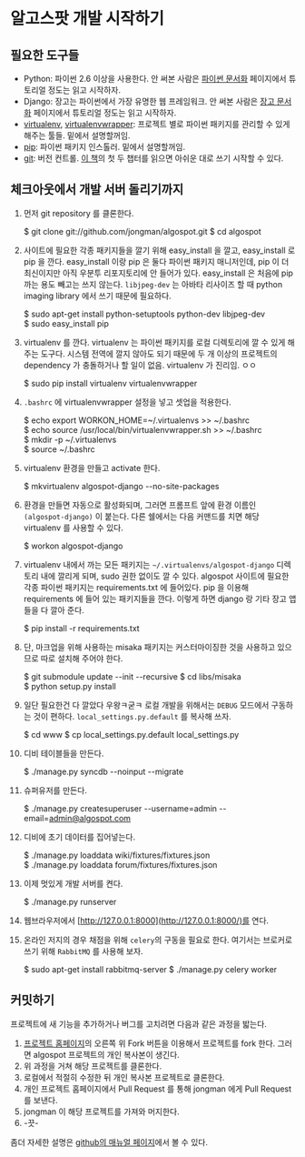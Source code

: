 
# 알고스팟 개발 시작하기

## 필요한 도구들

* Python: 파이썬 2.6 이상을 사용한다. 안 써본 사람은 [파이썬 문서화](http://docs.python.org/) 페이지에서 튜토리얼 정도는 읽고 시작하자.
* Django: 장고는 파이썬에서 가장 유명한 웹 프레임워크. 안 써본 사람은 [장고 문서화](https://docs.djangoproject.com/en/1.3/) 페이지에서 튜토리얼 정도는 읽고 시작하자.
* [virtualenv](http://pypi.python.org/pypi/virtualenv), [virtualenvwrapper](http://www.doughellmann.com/projects/virtualenvwrapper/): 프로젝트 별로 파이썬 패키지를 관리할 수 있게 해주는 툴들. 밑에서 설명할꺼임.
* [pip](http://pypi.python.org/pypi/pip): 파이썬 패키지 인스톨러. 밑에서 설명할꺼임.
* [git](http://git-scm.com/): 버전 컨트롤. [이 책](http://progit.org/book/)의 첫 두 챕터를 읽으면 아쉬운 대로 쓰기 시작할 수 있다.

## 체크아웃에서 개발 서버 돌리기까지


1. 먼저 git repository 를 클론한다.

	$ git clone git://github.com/jongman/algospot.git
	$ cd algospot

1. 사이트에 필요한 각종 패키지들을 깔기 위해 easy\_install 을 깔고, easy\_install 로 pip 을 깐다. easy\_install 이랑 pip 은 둘다 파이썬 패키지 매니저인데, pip 이 더 최신이지만 아직 우분투 리포지토리에 안 들어가 있다. easy\_install 은 처음에 pip 까는 용도 빼고는 쓰지 않는다. `libjpeg-dev` 는 아바타 리사이즈 할 때 python imaging library 에서 쓰기 때문에 필요하다.

	$ sudo apt-get install python-setuptools python-dev libjpeg-dev  
	$ sudo easy_install pip

1. virtualenv 를 깐다. virtualenv 는 파이썬 패키지를 로컬 디렉토리에 깔 수 있게 해 주는 도구다. 시스템 전역에 깔지 않아도 되기 때문에 두 개 이상의 프로젝트의 dependency 가 충돌하거나 할 일이 없음. virtualenv 가 진리임. ㅇㅇ

	$ sudo pip install virtualenv virtualenvwrapper

1. `.bashrc` 에 virtualenvwrapper 설정을 넣고 셋업을 적용한다.

	$ echo export WORKON_HOME=~/.virtualenvs >> ~/.bashrc  
	$ echo source /usr/local/bin/virtualenvwrapper.sh >> ~/.bashrc  
	$ mkdir -p ~/.virtualenvs  
	$ source ~/.bashrc        

1. virtualenv 환경을 만들고 activate 한다.

	$ mkvirtualenv algospot-django --no-site-packages

1. 환경을 만들면 자동으로 활성화되며, 그러면 프롬프트 앞에 환경 이름인 `(algospot-django)` 이 붙는다. 다른 쉘에서는 다음 커맨드를 치면 해당 virtualenv 를 사용할 수 있다.

	$ workon algospot-django

1. virtualenv 내에서 까는 모든 패키지는 `~/.virtualenvs/algospot-django` 디렉토리 내에 깔리게 되며, sudo 권한 없이도 깔 수 있다. algospot 사이트에 필요한 각종 파이썬 패키지는 requirements.txt 에 들어있다. pip 을 이용해 requirements 에 들어 있는 패키지들을 깐다. 이렇게 하면 django 랑 기타 장고 앱들을 다 깔아 준다.

	$ pip install -r requirements.txt

1. 단, 마크업을 위해 사용하는 misaka 패키지는 커스터마이징한 것을 사용하고 있으므로 따로 설치해 주어야 한다.

	$ git submodule update --init --recursive
	$ cd libs/misaka  
	$ python setup.py install

1. 일단 필요한건 다 깔았다 우왕ㅋ굳ㅋ 로컬 개발을 위해서는 `DEBUG` 모드에서 구동하는 것이 편하다. `local_settings.py.default` 를 복사해 쓰자.

    $ cd www
    $ cp local_settings.py.default local_settings.py

1. 디비 테이블들을 만든다. 

	$ ./manage.py syncdb --noinput --migrate

1. 슈퍼유저를 만든다.

	$ ./manage.py createsuperuser --username=admin --email=admin@algospot.com

1. 디비에 초기 데이터를 집어넣는다.

	$ ./manage.py loaddata wiki/fixtures/fixtures.json  
	$ ./manage.py loaddata forum/fixtures/fixtures.json

1. 이제 멋있게 개발 서버를 켠다.

	$ ./manage.py runserver

1. 웹브라우저에서 [http://127.0.0.1:8000](http://127.0.0.1:8000/)를 연다. 

1. 온라인 저지의 경우 채점을 위해 `celery`의 구동을 필요로 한다. 여기서는 브로커로 쓰기 위해 `RabbitMQ` 를 사용해 보자.

    $ sudo apt-get install rabbitmq-server
    $ ./manage.py celery worker

## 커밋하기

프로젝트에 새 기능을 추가하거나 버그를 고치려면 다음과 같은 과정을 밟는다.

1. [프로젝트 홈페이지](https://github.com/jongman/algospot)의 오른쪽 위 Fork  버튼을 이용해서 프로젝트를 fork 한다. 그러면 algospot 프로젝트의 개인 복사본이 생긴다.
1. 위 과정을 거쳐 해당 프로젝트를 클론한다.
1. 로컬에서 적절히 수정한 뒤 개인 복사본 프로젝트로 클론한다.
1. 개인 프로젝트 홈페이지에서 Pull Request 를 통해 jongman 에게 Pull Request 를 보낸다.
1. jongman 이 해당 프로젝트를 가져와 머지한다.
1. -끗-

좀더 자세한 설명은 [github의 매뉴얼 페이지](http://help.github.com/send-pull-requests/)에서 볼 수 있다.
